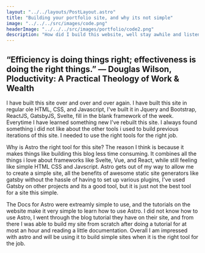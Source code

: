 ```yaml
---
layout: "../../layouts/PostLayout.astro"
title: "Building your portfolio site, and why its not simple"
image: "../../../src/images/code.png"
headerImage: "../../../src/images/portfolio/code2.png"
description: "How did I build this website, well stay awhile and listen"
---
```


## “Efficiency is doing things right; effectiveness is doing the right things.” ― Douglas Wilson, Ploductivity: A Practical Theology of Work & Wealth

I have built this site over and over and over again. I have built this site in regular ole HTML, CSS, and Javascript, I've built it in Jquery and Bootstrap, ReactJS, GatsbyJS, Svelte, fill in the blank framework of the week. Everytime I have learned something new I've rebuilt this site. I always found something i did not like about the other tools i used to build previous iterations of this site. I needed to use the right tools for the right job. 

Why is Astro the right tool for this site? The reason I think is because it makes things like building this blog less time consuming. It combines all the things i love about frameworks like Svelte, Vue, and React, while still feeling like simple HTML CSS and Javscript. Astro gets out of my way to allow me to create a simple site, all the benefits of awesome static site generators like gatsby without the hassle of having to set up various plugins, I've used Gatsby on other projects and its a good tool, but it is just not the best tool for a site this simple. 

The Docs for Astro were extreamly simple to use, and the tutorials on the website make it very simple to learn how to use Astro. I did not know how to use Astro, I went through the blog tutorial they have on their site, and from there I was able to build my site from scratch after doing a tutorial for at most an hour and reading a little documentation. Overall I am impressed with astro and will be using it to build simple sites when it is the right tool for the job. 


